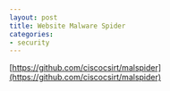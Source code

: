 ```yaml
---
layout: post
title: Website Malware Spider
categories:
- security
---
```


[https://github.com/ciscocsirt/malspider](https://github.com/ciscocsirt/malspider)